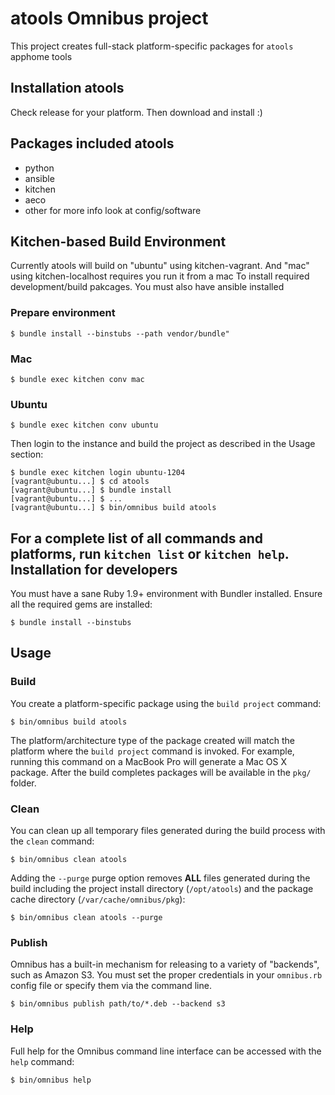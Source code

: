 atools Omnibus project
======================
This project creates full-stack platform-specific packages for
`atools` apphome tools

Installation atools
-----------------------
Check release for your platform. Then download and install :)

Packages included atools
-----------------------
- python 
- ansible
- kitchen
- aeco
- other for more info look at config/software

Kitchen-based Build Environment
-------------------------------

Currently atools will build on "ubuntu" using kitchen-vagrant. And "mac" using kitchen-localhost requires you run it from a mac
To install required development/build pakcages. You must also have ansible installed

### Prepare environment 
```shell
$ bundle install --binstubs --path vendor/bundle"
```

### Mac
```shell
$ bundle exec kitchen conv mac
```

### Ubuntu
```shell
$ bundle exec kitchen conv ubuntu
```

Then login to the instance and build the project as described in the Usage
section:

```shell
$ bundle exec kitchen login ubuntu-1204
[vagrant@ubuntu...] $ cd atools
[vagrant@ubuntu...] $ bundle install
[vagrant@ubuntu...] $ ...
[vagrant@ubuntu...] $ bin/omnibus build atools
```

For a complete list of all commands and platforms, run `kitchen list` or
`kitchen help`.
Installation for developers 
-----------------------
You must have a sane Ruby 1.9+ environment with Bundler installed. Ensure all
the required gems are installed:

```shell
$ bundle install --binstubs
```

Usage 
-----
### Build

You create a platform-specific package using the `build project` command:

```shell
$ bin/omnibus build atools
```

The platform/architecture type of the package created will match the platform
where the `build project` command is invoked. For example, running this command
on a MacBook Pro will generate a Mac OS X package. After the build completes
packages will be available in the `pkg/` folder.

### Clean

You can clean up all temporary files generated during the build process with
the `clean` command:

```shell
$ bin/omnibus clean atools
```

Adding the `--purge` purge option removes __ALL__ files generated during the
build including the project install directory (`/opt/atools`) and
the package cache directory (`/var/cache/omnibus/pkg`):

```shell
$ bin/omnibus clean atools --purge
```

### Publish

Omnibus has a built-in mechanism for releasing to a variety of "backends", such
as Amazon S3. You must set the proper credentials in your `omnibus.rb` config
file or specify them via the command line.

```shell
$ bin/omnibus publish path/to/*.deb --backend s3
```

### Help

Full help for the Omnibus command line interface can be accessed with the
`help` command:

```shell
$ bin/omnibus help
```


